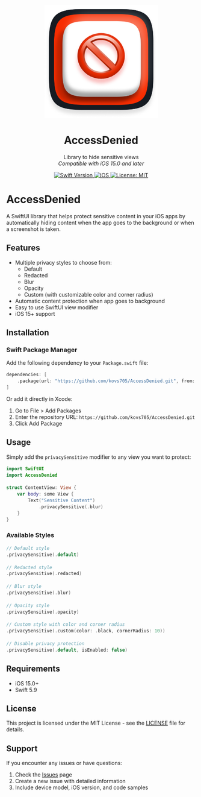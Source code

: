 <div align="center">
  <img width="300" height="300" src="/Assets/AccessDenied.png" alt="">
  <h1><b>AccessDenied</b></h1>
  <p>
    Library to hide sensitive views
    <br>
    <i>Compatible with iOS 15.0 and later</i>
  </p>
</div>

<div align="center">
  <a href="https://swift.org">
<!--     <img src="https://img.shields.io/badge/Swift-5.9%20%7C%206-orange.svg" alt="Swift Version"> -->
    <img src="https://img.shields.io/badge/Swift-6.1-orange.svg" alt="Swift Version">
  </a>
  <a href="https://www.apple.com/ios/">
    <img src="https://img.shields.io/badge/iOS-15%2B-blue.svg" alt="iOS">
  </a>
  <a href="LICENSE">
    <img src="https://img.shields.io/badge/License-MIT-green.svg" alt="License: MIT">
  </a>
</div>

# AccessDenied

A SwiftUI library that helps protect sensitive content in your iOS apps by automatically hiding content when the app goes to the background or when a screenshot is taken.

## Features

- Multiple privacy styles to choose from:
  - Default
  - Redacted
  - Blur
  - Opacity
  - Custom (with customizable color and corner radius)
- Automatic content protection when app goes to background
- Easy to use SwiftUI view modifier
- iOS 15+ support

## Installation

### Swift Package Manager

Add the following dependency to your `Package.swift` file:

```swift
dependencies: [
    .package(url: "https://github.com/kovs705/AccessDenied.git", from: "1.0.0")
]
```

Or add it directly in Xcode:
1. Go to File > Add Packages
2. Enter the repository URL: `https://github.com/kovs705/AccessDenied.git`
3. Click Add Package

## Usage

Simply add the `privacySensitive` modifier to any view you want to protect:

```swift
import SwiftUI
import AccessDenied

struct ContentView: View {
    var body: some View {
        Text("Sensitive Content")
            .privacySensitive(.blur)
    }
}
```

### Available Styles

```swift
// Default style
.privacySensitive(.default)

// Redacted style
.privacySensitive(.redacted)

// Blur style
.privacySensitive(.blur)

// Opacity style
.privacySensitive(.opacity)

// Custom style with color and corner radius
.privacySensitive(.custom(color: .black, cornerRadius: 10))

// Disable privacy protection
.privacySensitive(.default, isEnabled: false)
```

## Requirements

- iOS 15.0+
- Swift 5.9

## License

This project is licensed under the MIT License - see the [LICENSE](LICENSE) file for details.

## Support

If you encounter any issues or have questions:

1. Check the [Issues](https://github.com/kovs705/AccessDenied/issues) page
2. Create a new issue with detailed information
3. Include device model, iOS version, and code samples
